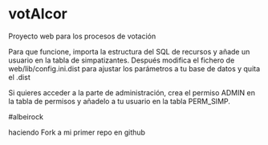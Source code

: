 # votAlcor
Proyecto web para los procesos de votación

Para que funcione, importa la estructura del SQL de recursos y añade un usuario en la tabla de simpatizantes.
Después modifica el fichero de web/lib/config.ini.dist para ajustar los parámetros a tu base de datos y quita el .dist

Si quieres acceder a la parte de administración, crea el permiso ADMIN en la tabla de permisos y añadelo a tu usuario en la tabla PERM_SIMP.

#albeirock

haciendo Fork a mi primer repo en github
